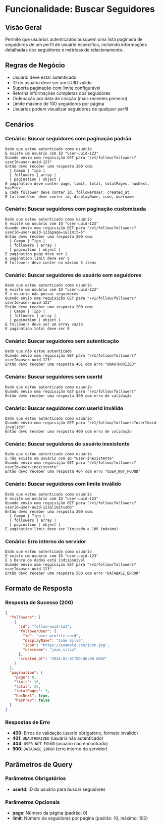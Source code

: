 # Funcionalidade: Buscar Seguidores

## Visão Geral
Permite que usuários autenticados busquem uma lista paginada de seguidores de um perfil de usuário específico, incluindo informações detalhadas dos seguidores e métricas de relacionamento.

## Regras de Negócio
- Usuário deve estar autenticado
- ID do usuário deve ser um UUID válido
- Suporta paginação com limite configurável
- Retorna informações completas dos seguidores
- Ordenação por data de criação (mais recentes primeiro)
- Limite máximo de 100 seguidores por página
- Usuários podem visualizar seguidores de qualquer perfil

## Cenários

### Cenário: Buscar seguidores com paginação padrão
```gherkin
Dado que estou autenticado como usuário
E existe um usuário com ID "user-uuid-123"
Quando envio uma requisição GET para "/v1/follow/followers?userId=user-uuid-123"
Então devo receber uma resposta 200 com:
  | Campo | Tipo |
  | followers | array |
  | pagination | object |
E pagination deve conter page, limit, total, totalPages, hasNext, hasPrev
E cada follower deve conter id, followerUser, created_at
E followerUser deve conter id, displayName, icon, username
```

### Cenário: Buscar seguidores com paginação customizada
```gherkin
Dado que estou autenticado como usuário
E existe um usuário com ID "user-uuid-123"
Quando envio uma requisição GET para "/v1/follow/followers?userId=user-uuid-123&page=1&limit=5"
Então devo receber uma resposta 200 com:
  | Campo | Tipo |
  | followers | array |
  | pagination | object |
E pagination.page deve ser 1
E pagination.limit deve ser 5
E followers deve conter no máximo 5 itens
```

### Cenário: Buscar seguidores de usuário sem seguidores
```gherkin
Dado que estou autenticado como usuário
E existe um usuário com ID "user-uuid-123"
E o usuário não possui seguidores
Quando envio uma requisição GET para "/v1/follow/followers?userId=user-uuid-123"
Então devo receber uma resposta 200 com:
  | Campo | Tipo |
  | followers | array |
  | pagination | object |
E followers deve ser um array vazio
E pagination.total deve ser 0
```

### Cenário: Buscar seguidores sem autenticação
```gherkin
Dado que não estou autenticado
Quando envio uma requisição GET para "/v1/follow/followers?userId=user-uuid-123"
Então devo receber uma resposta 401 com erro "UNAUTHORIZED"
```

### Cenário: Buscar seguidores sem userId
```gherkin
Dado que estou autenticado como usuário
Quando envio uma requisição GET para "/v1/follow/followers"
Então devo receber uma resposta 400 com erro de validação
```

### Cenário: Buscar seguidores com userId inválido
```gherkin
Dado que estou autenticado como usuário
Quando envio uma requisição GET para "/v1/follow/followers?userId=id-invalido"
Então devo receber uma resposta 400 com erro de validação
```

### Cenário: Buscar seguidores de usuário inexistente
```gherkin
Dado que estou autenticado como usuário
E não existe um usuário com ID "user-inexistente"
Quando envio uma requisição GET para "/v1/follow/followers?userId=user-inexistente"
Então devo receber uma resposta 404 com erro "USER_NOT_FOUND"
```

### Cenário: Buscar seguidores com limite inválido
```gherkin
Dado que estou autenticado como usuário
E existe um usuário com ID "user-uuid-123"
Quando envio uma requisição GET para "/v1/follow/followers?userId=user-uuid-123&limit=200"
Então devo receber uma resposta 200 com:
  | Campo | Tipo |
  | followers | array |
  | pagination | object |
E pagination.limit deve ser limitado a 100 (máximo)
```

### Cenário: Erro interno do servidor
```gherkin
Dado que estou autenticado como usuário
E existe um usuário com ID "user-uuid-123"
E o banco de dados está indisponível
Quando envio uma requisição GET para "/v1/follow/followers?userId=user-uuid-123"
Então devo receber uma resposta 500 com erro "DATABASE_ERROR"
```

## Formato de Resposta

### Resposta de Sucesso (200)
```json
{
  "followers": [
    {
      "id": "follow-uuid-123",
      "followerUser": {
        "id": "user-profile-uuid",
        "displayName": "João Silva",
        "icon": "https://example.com/icon.jpg",
        "username": "joao_silva"
      },
      "created_at": "2024-01-01T00:00:00.000Z"
    }
  ],
  "pagination": {
    "page": 0,
    "limit": 10,
    "total": 25,
    "totalPages": 3,
    "hasNext": true,
    "hasPrev": false
  }
}
```

### Respostas de Erro
- **400**: Erros de validação (userId obrigatório, formato inválido)
- **401**: `UNAUTHORIZED` (usuário não autenticado)
- **404**: `USER_NOT_FOUND` (usuário não encontrado)
- **500**: `DATABASE_ERROR` (erro interno do servidor)

## Parâmetros de Query

### Parâmetros Obrigatórios
- **userId**: ID do usuário para buscar seguidores

### Parâmetros Opcionais
- **page**: Número da página (padrão: 0)
- **limit**: Número de seguidores por página (padrão: 10, máximo: 100)
